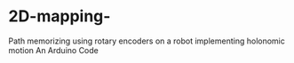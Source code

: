 # 2D-mapping-
Path memorizing using rotary encoders on a robot implementing holonomic motion 
An Arduino Code
